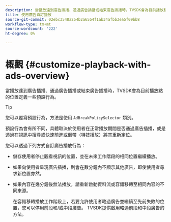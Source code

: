 ```yaml
---
description: 當播放達到廣告插播、通過廣告插播或結束廣告插播時，TVSDK會為目前播放點的位置定義一些預設行為。
title: 使用廣告自訂播放
source-git-commit: 02ebc3548a254b2a6554f1ab34afbb3ea5f09bb8
workflow-type: tm+mt
source-wordcount: '222'
ht-degree: 0%

---
```


# 概觀 {#customize-playback-with-ads-overview}

當播放達到廣告插播、通過廣告插播或結束廣告插播時，TVSDK會為目前播放點的位置定義一些預設行為。

>[!TIP]
>
>您可以覆寫預設行為，方法是使用 `AdBreakPolicySelector` 類別。

預設行為會有所不同，具體取決於使用者在正常播放期間是否通過廣告插播，或是透過在視訊中搜尋或快速前進或倒帶（特技播放）將其重新定位。

您可以透過下列方式自訂廣告播放行為：

* 儲存使用者停止觀看視訊的位置，並在未來工作階段的相同位置繼續播放。
* 如果向使用者呈現廣告插播，則會在數分鐘內不顯示其他廣告，即使使用者尋求新位置亦然。
* 如果內容在幾分鐘後無法播放，請重新啟動資料流或容錯移轉至相同內容的不同來源。

  在容錯移轉播放工作階段上，若要允許使用者略過廣告並繼續至先前失敗的位置，您可以停用前段和/或中段廣告。 TVSDK提供啟用略過前段和中段廣告的方法。
